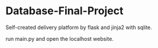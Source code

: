 # Database-Final-Project

Self-created delivery platform by flask and jinja2 with sqlite.

run main.py and open the localhost website.
